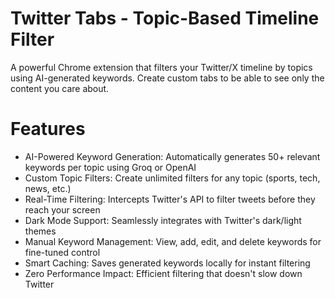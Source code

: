 # Twitter Tabs - Topic-Based Timeline Filter
A powerful Chrome extension that filters your Twitter/X timeline by topics using AI-generated keywords. Create custom tabs to be able to see only the content you care about.

# Features

* AI-Powered Keyword Generation: Automatically generates 50+ relevant keywords per topic using Groq or OpenAI
* Custom Topic Filters: Create unlimited filters for any topic (sports, tech, news, etc.)
* Real-Time Filtering: Intercepts Twitter's API to filter tweets before they reach your screen
* Dark Mode Support: Seamlessly integrates with Twitter's dark/light themes
* Manual Keyword Management: View, add, edit, and delete keywords for fine-tuned control
* Smart Caching: Saves generated keywords locally for instant filtering
* Zero Performance Impact: Efficient filtering that doesn't slow down Twitter



